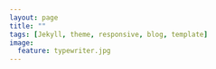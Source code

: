 ```yaml
---
layout: page
title: ""
tags: [Jekyll, theme, responsive, blog, template]
image:
  feature: typewriter.jpg
---
```

